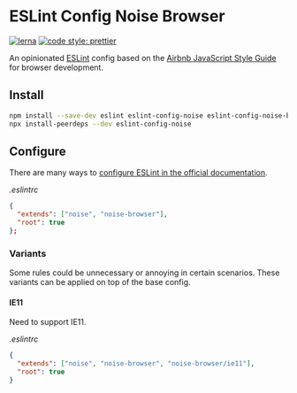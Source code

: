 # ESLint Config Noise Browser

[![lerna](https://img.shields.io/badge/maintained%20with-lerna-cc00ff.svg)](https://lerna.js.org/)
[![code style: prettier](https://img.shields.io/badge/code_style-prettier-ff69b4.svg?style=flat-square)](https://github.com/prettier/prettier)

An opinionated [ESLint](https://github.com/eslint/eslint) config based on the [Airbnb JavaScript Style Guide](https://github.com/airbnb/javascript) for browser development.

## Install

```sh
npm install --save-dev eslint eslint-config-noise eslint-config-noise-browser
npx install-peerdeps --dev eslint-config-noise
```

## Configure

There are many ways to [configure ESLint in the official documentation](https://eslint.org/docs/user-guide/configuring).

_.eslintrc_

```json
{
  "extends": ["noise", "noise-browser"],
  "root": true
};
```

### Variants

Some rules could be unnecessary or annoying in certain scenarios. These variants can be applied on top of the base config.

#### IE11

Need to support IE11.

_.eslintrc_

```json
{
  "extends": ["noise", "noise-browser", "noise-browser/ie11"],
  "root": true
}
```
